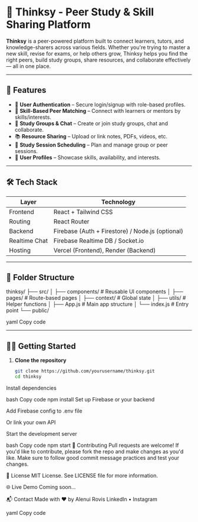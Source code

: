 # 🧠 Thinksy - Peer Study & Skill Sharing Platform

**Thinksy** is a peer-powered platform built to connect learners, tutors, and knowledge-sharers across various fields. Whether you're trying to master a new skill, revise for exams, or help others grow, Thinksy helps you find the right peers, build study groups, share resources, and collaborate effectively — all in one place.

---

## 🚀 Features

- 🔐 **User Authentication** – Secure login/signup with role-based profiles.
- 👥 **Skill-Based Peer Matching** – Connect with learners or mentors by skills/interests.
- 💬 **Study Groups & Chat** – Create or join study groups, chat and collaborate.
- 📚 **Resource Sharing** – Upload or link notes, PDFs, videos, etc.
- 📅 **Study Session Scheduling** – Plan and manage group or peer sessions.
- 🧾 **User Profiles** – Showcase skills, availability, and interests.

---

## 🛠 Tech Stack

| Layer         | Technology                          |
|---------------|-------------------------------------|
| Frontend      | React + Tailwind CSS                |
| Routing       | React Router                        |
| Backend       | Firebase (Auth + Firestore) / Node.js (optional) |
| Realtime Chat | Firebase Realtime DB / Socket.io    |
| Hosting       | Vercel (Frontend), Render (Backend) |

---

## 📁 Folder Structure

thinksy/ ├── src/ │ ├── components/ # Reusable UI components │ ├── pages/ # Route-based pages │ ├── context/ # Global state │ ├── utils/ # Helper functions │ ├── App.js # Main app structure │ └── index.js # Entry point └── public/

yaml
Copy code

---

## 🧑‍💻 Getting Started

1. **Clone the repository**
   ```bash
   git clone https://github.com/yourusername/thinksy.git
   cd thinksy
Install dependencies

bash
Copy code
npm install
Set up Firebase or your backend

Add Firebase config to .env file

Or link your own API

Start the development server

bash
Copy code
npm start
📌 Contributing
Pull requests are welcome! If you'd like to contribute, please fork the repo and make changes as you'd like. Make sure to follow good commit message practices and test your changes.

📄 License
MIT License. See LICENSE file for more information.

🌐 Live Demo
Coming soon…

📬 Contact
Made with ❤️ by Alenui Rovis
LinkedIn • Instagram

yaml
Copy code
